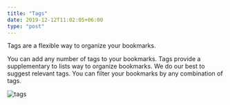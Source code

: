 ```yaml
---
title: "Tags"
date: 2019-12-12T11:02:05+06:00
type: "post"
---
```


Tags are a flexible way to organize your bookmarks.

You can add any number of tags to your bookmarks.
Tags provide a supplementary to lists way to organize bookmarks.
We do our best to suggest relevant tags. You can filter your bookmarks
by any combination of tags.

![tags](https://i.imgur.com/c4qHGU2.png)
